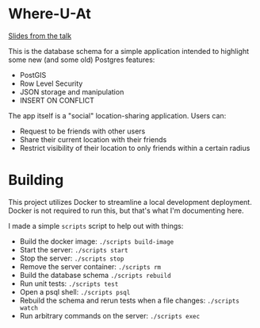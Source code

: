 # Where-U-At

[Slides from the talk](https://docs.google.com/presentation/d/1b4Eq61_AaPH-0je0MyfWoqwWFEbvGPfaDmAXn6w5juo/edit?usp=sharing)

This is the database schema for a simple application intended to highlight some new (and some old) Postgres features:

* PostGIS
* Row Level Security
* JSON storage and manipulation
* INSERT ON CONFLICT

The app itself is a "social" location-sharing application. Users can:

* Request to be friends with other users
* Share their current location with their friends
* Restrict visibility of their location to only friends within a certain radius

# Building

This project utilizes Docker to streamline a local development deployment. Docker is not required to run this,
but that's what I'm documenting here.

I made a simple `scripts` script to help out with things:

* Build the docker image: `./scripts build-image`
* Start the server: `./scripts start`
* Stop the server: `./scripts stop`
* Remove the server container: `./scripts rm`
* Build the database schema `./scripts rebuild`
* Run unit tests: `./scripts test`
* Open a psql shell: `./scripts psql`
* Rebuild the schema and rerun tests when a file changes: `./scripts watch`
* Run arbitrary commands on the server: `./scripts exec`
